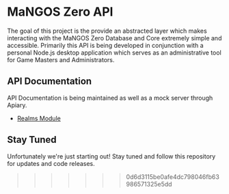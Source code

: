 # MaNGOS Zero API 

The goal of this project is the provide an abstracted layer which makes interacting with the MaNGOS Zero Database and Core extremely simple and accessible. Primarily this API is being developed in conjunction with a personal Node.js desktop application which serves as an administrative tool for Game Masters and Administrators.

## API Documentation

API Documentation is being maintained as well as a mock server through Apiary.

  - [Realms Module](http://docs.mzeroapirealms.apiary.io)


## Stay Tuned

Unfortunately we're just starting out!  Stay tuned and follow this repository for updates and code releases.
>>>>>>> 0d6d3115be0afe4dc798046fb63986571325e5dd
